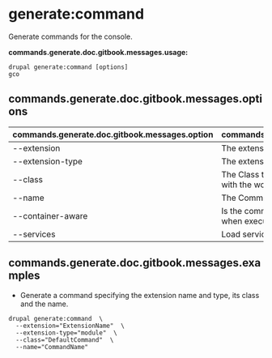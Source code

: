 # generate:command
Generate commands for the console.

**commands.generate.doc.gitbook.messages.usage:**
```
drupal generate:command [options]
gco
```

## commands.generate.doc.gitbook.messages.options
commands.generate.doc.gitbook.messages.option | commands.generate.doc.gitbook.messages.details
-------|-------------
--extension | The extension name.
--extension-type | The extension type.
--class | The Class that describes the command. (Must end with the word 'Command').
--name | The Command name.
--container-aware | Is the command aware of the drupal site installation when executed
--services | Load services from the container.

## commands.generate.doc.gitbook.messages.examples
* Generate a command specifying the extension name and type, its class and the name.
```
drupal generate:command  \
  --extension="ExtensionName"  \
  --extension-type="module"  \
  --class="DefaultCommand"  \
  --name="CommandName"
```
